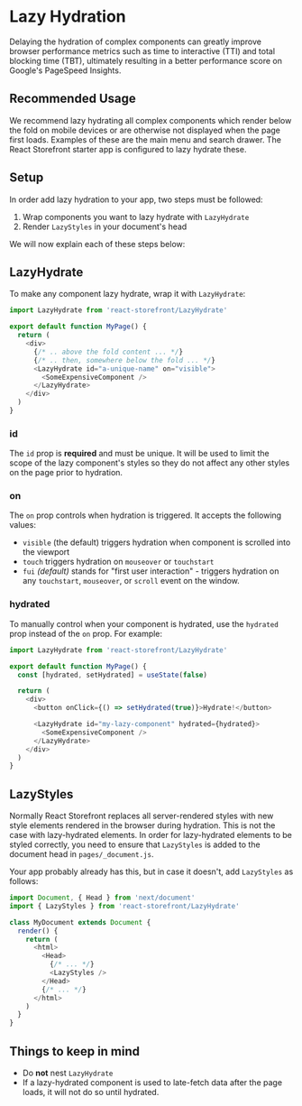 # Lazy Hydration

Delaying the hydration of complex components can greatly improve browser performance metrics such as time to interactive (TTI) and total blocking time (TBT), ultimately resulting in a better performance score on Google's PageSpeed Insights.

## Recommended Usage

We recommend lazy hydrating all complex components which render below the fold on mobile devices or are otherwise not displayed when the page first loads. Examples of these are the main menu and search drawer. The React Storefront starter app is configured to lazy hydrate these.

## Setup

In order add lazy hydration to your app, two steps must be followed:

1. Wrap components you want to lazy hydrate with `LazyHydrate`
2. Render `LazyStyles` in your document's head

We will now explain each of these steps below:

## LazyHydrate

To make any component lazy hydrate, wrap it with `LazyHydrate`:

```js
import LazyHydrate from 'react-storefront/LazyHydrate'

export default function MyPage() {
  return (
    <div>
      {/* .. above the fold content ... */}
      {/* .. then, somewhere below the fold ... */}
      <LazyHydrate id="a-unique-name" on="visible">
        <SomeExpensiveComponent />
      </LazyHydrate>
    </div>
  )
}
```

### id

The `id` prop is **required** and must be unique. It will be used to limit the scope of the lazy component's styles so they do not affect any other styles on the page prior to hydration.

### on

The `on` prop controls when hydration is triggered. It accepts the following values:

- `visible` (the default) triggers hydration when component is scrolled into the viewport
- `touch` triggers hydration on `mouseover` or `touchstart`
- `fui` _(default)_ stands for "first user interaction" - triggers hydration on any `touchstart`, `mouseover`, or `scroll` event on the window. 

### hydrated

To manually control when your component is hydrated, use the `hydrated` prop instead of the `on` prop. For example:

```js
import LazyHydrate from 'react-storefront/LazyHydrate'

export default function MyPage() {
  const [hydrated, setHydrated] = useState(false)

  return (
    <div>
      <button onClick={() => setHydrated(true)}>Hydrate!</button>

      <LazyHydrate id="my-lazy-component" hydrated={hydrated}>
        <SomeExpensiveComponent />
      </LazyHydrate>
    </div>
  )
}
```

## LazyStyles

Normally React Storefront replaces all server-rendered styles with new style elements rendered in the browser during hydration. This is not the case with lazy-hydrated elements. In order for lazy-hydrated elements to be styled correctly, you need to ensure that `LazyStyles` is added to the document head in `pages/_document.js`.  

Your app probably already has this, but in case it doesn't, add `LazyStyles` as follows:

```js
import Document, { Head } from 'next/document'
import { LazyStyles } from 'react-storefront/LazyHydrate'

class MyDocument extends Document {
  render() {
    return (
      <html>
        <Head>
          {/* ... */}
          <LazyStyles />
        </Head>
        {/* ... */}
      </html>
    )
  }
}
```

## Things to keep in mind

- Do **not** nest `LazyHydrate`
- If a lazy-hydrated component is used to late-fetch data after the page loads, it will not do so until hydrated.
